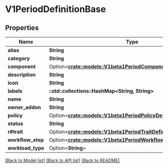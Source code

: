 # V1PeriodDefinitionBase

## Properties

Name | Type | Description | Notes
------------ | ------------- | ------------- | -------------
**alias** | **String** |  | 
**category** | **String** |  | 
**component** | Option<[**crate::models::V1beta1PeriodComponentDefinitionSpec**](v1beta1.ComponentDefinitionSpec.md)> |  | [optional]
**description** | **String** |  | 
**icon** | **String** |  | 
**labels** | **::std::collections::HashMap<String, String>** |  | 
**name** | **String** |  | 
**owner_addon** | **String** |  | 
**policy** | Option<[**crate::models::V1beta1PeriodPolicyDefinitionSpec**](v1beta1.PolicyDefinitionSpec.md)> |  | [optional]
**status** | **String** |  | 
**r#trait** | Option<[**crate::models::V1beta1PeriodTraitDefinitionSpec**](v1beta1.TraitDefinitionSpec.md)> |  | [optional]
**workflow_step** | Option<[**crate::models::V1beta1PeriodWorkflowStepDefinitionSpec**](v1beta1.WorkflowStepDefinitionSpec.md)> |  | [optional]
**workload_type** | Option<**String**> |  | [optional]

[[Back to Model list]](../README.md#documentation-for-models) [[Back to API list]](../README.md#documentation-for-api-endpoints) [[Back to README]](../README.md)


